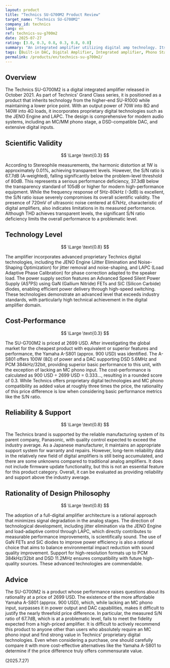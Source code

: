 ```yaml
---
layout: product
title: "Technics SU-G700M2 Product Review"
target_name: "Technics SU-G700M2"
company_id: technics
lang: en
ref: technics-su-g700m2
date: 2025-07-27
rating: [3.0, 0.3, 0.8, 0.3, 0.8, 0.8]
summary: "An integrated amplifier utilizing digital amp technology. Its S/N ratio of 67.7dB falls below problematic levels, and its cost-performance is poor due to the existence of cheaper, higher-performing alternatives."
tags: [Built-in DAC, Digital Amplifier, Integrated amplifier, Phono Stage, Technics]
permalink: /products/en/technics-su-g700m2/
---
```

## Overview

The Technics SU-G700M2 is a digital integrated amplifier released in October 2021. As part of Technics' Grand Class series, it is positioned as a product that inherits technology from the higher-end SU-R1000 while maintaining a lower price point. With an output power of 70W into 8Ω and 140W into 4Ω loads, it incorporates proprietary digital technologies such as the JENO Engine and LAPC. The design is comprehensive for modern audio systems, including an MC/MM phono stage, a DSD-compatible DAC, and extensive digital inputs.

## Scientific Validity

$$ \Large \text{0.3} $$

According to Stereophile measurements, the harmonic distortion at 1W is approximately 0.01%, achieving transparent levels. However, the S/N ratio is 67.7dB (A-weighted), falling significantly below the problem-level threshold of 80dB. This represents a serious performance deficiency, 37.3dB below the transparency standard of 105dB or higher for modern high-performance equipment. While the frequency response of 5Hz-80kHz (-3dB) is excellent, the S/N ratio issue severely compromises its overall scientific validity. The presence of 720mV of ultrasonic noise centered at 67kHz, characteristic of digital amplifiers, also indicates limitations in its measured performance. Although THD achieves transparent levels, the significant S/N ratio deficiency limits the overall performance to a problematic level.

## Technology Level

$$ \Large \text{0.8} $$

The amplifier incorporates advanced proprietary Technics digital technologies, including the JENO Engine (Jitter Elimination and Noise-Shaping Optimization) for jitter removal and noise-shaping, and LAPC (Load Adaptive Phase Calibration) for phase correction adapted to the speaker load. The power supply section features an Advanced Speed Silent Power Supply (AS²PS) using GaN (Gallium Nitride) FETs and SiC (Silicon Carbide) diodes, enabling efficient power delivery through high-speed switching. These technologies demonstrate an advanced level that exceeds industry standards, with particularly high technical achievement in the digital amplifier domain.

## Cost-Performance

$$ \Large \text{0.3} $$

The SU-G700M2 is priced at 2699 USD. After investigating the global market for the cheapest product with equivalent or superior features and performance, the Yamaha A-S801 (approx. 900 USD) was identified. The A-S801 offers 100W (8Ω) of power and a DAC supporting DSD 5.6MHz and PCM 384kHz/32bit, providing superior basic performance to this unit, with the exception of lacking an MC phono input. The cost-performance is calculated as 900 USD ÷ 2699 USD = 0.333..., resulting in a rounded score of 0.3. While Technics offers proprietary digital technologies and MC phono compatibility as added value at roughly three times the price, the rationality of this price difference is low when considering basic performance metrics like the S/N ratio.

## Reliability & Support

$$ \Large \text{0.8} $$

The Technics brand is supported by the reliable manufacturing system of its parent company, Panasonic, with quality control expected to exceed the industry average. As a Japanese manufacturer, it maintains an appropriate support system for warranty and repairs. However, long-term reliability data in the relatively new field of digital amplifiers is still being accumulated, and there are some unknowns compared to traditional analog amplifiers. It does not include firmware update functionality, but this is not an essential feature for this product category. Overall, it can be evaluated as providing reliability and support above the industry average.

## Rationality of Design Philosophy

$$ \Large \text{0.8} $$

The adoption of a full-digital amplifier architecture is a rational approach that minimizes signal degradation in the analog stages. The direction of technological development, including jitter elimination via the JENO Engine and load-adaptive control through LAPC, which directly contributes to measurable performance improvements, is scientifically sound. The use of GaN FETs and SiC diodes to improve power efficiency is also a rational choice that aims to balance environmental impact reduction with sound quality improvement. Support for high-resolution formats up to PCM 384kHz/32bit and DSD 11.2MHz ensures compatibility with future high-quality sources. These advanced technologies are commendable.

## Advice

The SU-G700M2 is a product whose performance raises questions about its rationality at a price of 2699 USD. The existence of the more affordable Yamaha A-S801 (approx. 900 USD), which, while lacking an MC phono input, surpasses it in power output and DAC capabilities, makes it difficult to justify the nearly threefold price difference. In particular, the measured S/N ratio of 67.7dB, which is at a problematic level, fails to meet the fidelity expected from a high-priced amplifier. It is difficult to actively recommend this product to anyone other than users who absolutely require an MC phono input and find strong value in Technics' proprietary digital technologies. Even when considering a purchase, one should carefully compare it with more cost-effective alternatives like the Yamaha A-S801 to determine if the price difference truly offers commensurate value.

(2025.7.27)

